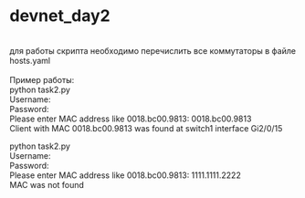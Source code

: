 # devnet_day2<br>
<br>
для работы скрипта необходимо перечислить все коммутаторы в файле hosts.yaml<br>
<br>
Пример работы:<br>
python task2.py<br>
Username:<username here><br>
Password:<br>
Please enter MAC address like 0018.bc00.9813: 0018.bc00.9813<br>
Client with MAC 0018.bc00.9813 was found at switch1 interface Gi2/0/15<br>

python task2.py<br>
Username:<username here><br>
Password:<br>
Please enter MAC address like 0018.bc00.9813: 1111.1111.2222<br>
MAC was not found
